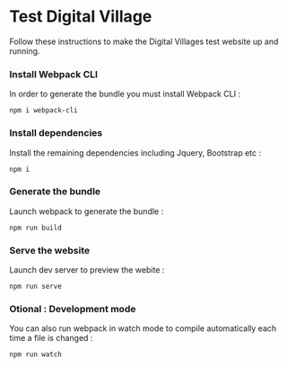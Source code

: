 # Test Digital Village

Follow these instructions to make the Digital Villages test website up and running.

### Install Webpack CLI

In order to generate the bundle you must install Webpack CLI :

```
npm i webpack-cli
```

### Install dependencies

Install the remaining dependencies including Jquery, Bootstrap etc :

```
npm i
```

### Generate the bundle

Launch webpack to generate the bundle :

```
npm run build
```

### Serve the website

Launch dev server to preview the webite :

```
npm run serve
```

### Otional : Development mode

You can also run webpack in watch mode to compile automatically each time a file is changed :

```
npm run watch
```
